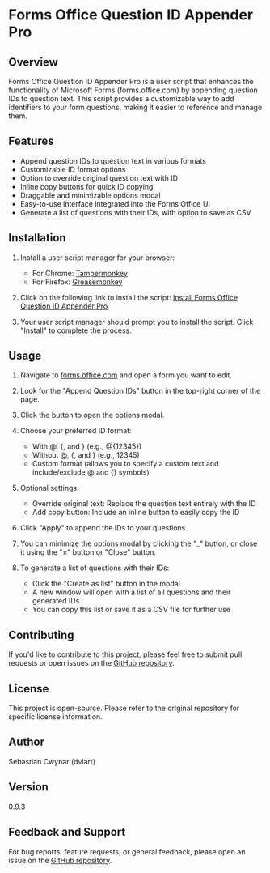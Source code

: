 # Forms Office Question ID Appender Pro

## Overview

Forms Office Question ID Appender Pro is a user script that enhances the functionality of Microsoft Forms (forms.office.com) by appending question IDs to question text. This script provides a customizable way to add identifiers to your form questions, making it easier to reference and manage them.

## Features

- Append question IDs to question text in various formats
- Customizable ID format options
- Option to override original question text with ID
- Inline copy buttons for quick ID copying
- Draggable and minimizable options modal
- Easy-to-use interface integrated into the Forms Office UI
- Generate a list of questions with their IDs, with option to save as CSV

## Installation

1. Install a user script manager for your browser:
   - For Chrome: [Tampermonkey](https://chrome.google.com/webstore/detail/tampermonkey/dhdgffkkebhmkfjojejmpbldmpobfkfo)
   - For Firefox: [Greasemonkey](https://addons.mozilla.org/en-US/firefox/addon/greasemonkey/)

2. Click on the following link to install the script:
   [Install Forms Office Question ID Appender Pro](https://github.com/dvlart/MSForms-ID/raw/main/Forms%20Office%20Question%20ID%20Appender%20Pro-0.9.user.js)

3. Your user script manager should prompt you to install the script. Click "Install" to complete the process.

## Usage

1. Navigate to [forms.office.com](https://forms.office.com) and open a form you want to edit.

2. Look for the "Append Question IDs" button in the top-right corner of the page.

3. Click the button to open the options modal.

4. Choose your preferred ID format:
   - With @, {, and } (e.g., @{12345})
   - Without @, {, and } (e.g., 12345)
   - Custom format (allows you to specify a custom text and include/exclude @ and {} symbols)

5. Optional settings:
   - Override original text: Replace the question text entirely with the ID
   - Add copy button: Include an inline button to easily copy the ID

6. Click "Apply" to append the IDs to your questions.

7. You can minimize the options modal by clicking the "_" button, or close it using the "×" button or "Close" button.

8. To generate a list of questions with their IDs:
   - Click the "Create as list" button in the modal
   - A new window will open with a list of all questions and their generated IDs
   - You can copy this list or save it as a CSV file for further use

## Contributing

If you'd like to contribute to this project, please feel free to submit pull requests or open issues on the [GitHub repository](https://github.com/dvlart/MSForms-ID).

## License

This project is open-source. Please refer to the original repository for specific license information.

## Author

Sebastian Cwynar (dvlart)

## Version

0.9.3

## Feedback and Support

For bug reports, feature requests, or general feedback, please open an issue on the [GitHub repository](https://github.com/dvlart/MSForms-ID/issues).
